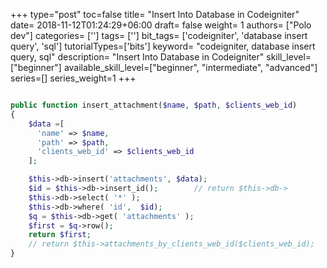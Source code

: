+++
type="post"
toc=false
title= "Insert Into Database in Codeigniter"
date= 2018-11-12T01:24:29+06:00
draft= false
weight= 1
authors= ["Polo dev"]
categories= ['']
tags= ['']
bit_tags= ['codeigniter', 'database insert query', 'sql']
tutorialTypes=['bits']
keyword= "codeigniter, database insert query, sql"
description= "Insert Into Database in Codeigniter"
skill_level=["beginner"]
available_skill_level=["beginner", "intermediate", "advanced"]
series=[]
series_weight=1
+++


~~~php

public function insert_attachment($name, $path, $clients_web_id)
{
    $data =[
      'name' => $name,
      'path' => $path,
      'clients_web_id' => $clients_web_id
    ];

    $this->db->insert('attachments', $data);
    $id = $this->db->insert_id();        // return $this->db->
    $this->db->select( '*' );
    $this->db->where( 'id',  $id);
    $q = $this->db->get( 'attachments' );
    $first = $q->row();
    return $first;
    // return $this->attachments_by_clients_web_id($clients_web_id);
}
~~~

